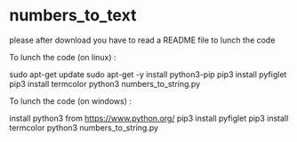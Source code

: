 # numbers_to_text
please after download you have to read a README file to lunch the code

To lunch the code (on linux) :

sudo apt-get update
sudo apt-get -y install python3-pip
pip3 install pyfiglet
pip3 install termcolor
python3 numbers_to_string.py

To lunch the code (on windows) :

install python3 from https://www.python.org/
pip3 install pyfiglet
pip3 install termcolor
python3 numbers_to_string.py
